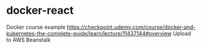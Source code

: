 # docker-react
Docker course example
https://checkpoint.udemy.com/course/docker-and-kubernetes-the-complete-guide/learn/lecture/11437144#overview
Upload to AWS Beanstalk
